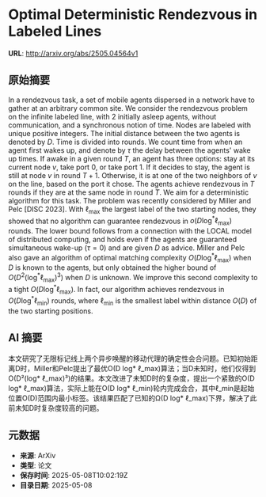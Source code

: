 # Optimal Deterministic Rendezvous in Labeled Lines

**URL**: http://arxiv.org/abs/2505.04564v1

## 原始摘要

In a rendezvous task, a set of mobile agents dispersed in a network have to
gather at an arbitrary common site. We consider the rendezvous problem on the
infinite labeled line, with $2$ initially asleep agents, without communication,
and a synchronous notion of time. Nodes are labeled with unique positive
integers. The initial distance between the two agents is denoted by $D$. Time
is divided into rounds. We count time from when an agent first wakes up, and
denote by $\tau$ the delay between the agents' wake up times. If awake in a
given round $T$, an agent has three options: stay at its current node $v$, take
port $0$, or take port $1$. If it decides to stay, the agent is still at node
$v$ in round $T+1$. Otherwise, it is at one of the two neighbors of $v$ on the
line, based on the port it chose. The agents achieve rendezvous in $T$ rounds
if they are at the same node in round $T$. We aim for a deterministic algorithm
for this task.
  The problem was recently considered by Miller and Pelc [DISC 2023]. With
$\ell_{\max}$ the largest label of the two starting nodes, they showed that no
algorithm can guarantee rendezvous in $o(D \log^* \ell_{\max})$ rounds. The
lower bound follows from a connection with the LOCAL model of distributed
computing, and holds even if the agents are guaranteed simultaneous wake-up
($\tau = 0$) and are given $D$ as advice. Miller and Pelc also gave an
algorithm of optimal matching complexity $O(D \log^* \ell_{\max})$ when $D$ is
known to the agents, but only obtained the higher bound of $O(D^2 (\log^*
\ell_{\max})^3)$ when $D$ is unknown.
  We improve this second complexity to a tight $O(D \log^* \ell_{\max})$. In
fact, our algorithm achieves rendezvous in $O(D \log^* \ell_{\min})$ rounds,
where $\ell_{\min}$ is the smallest label within distance $O(D)$ of the two
starting positions.


## AI 摘要

本文研究了无限标记线上两个异步唤醒的移动代理的确定性会合问题。已知初始距离D时，Miller和Pelc提出了最优O(D log* ℓ_max)算法；当D未知时，他们仅得到O(D²(log* ℓ_max)³)的结果。本文改进了未知D时的复杂度，提出一个紧致的O(D log* ℓ_max)算法，实际上能在O(D log* ℓ_min)轮内完成会合，其中ℓ_min是起始位置O(D)范围内最小标签。该结果匹配了已知的Ω(D log* ℓ_max)下界，解决了此前未知D时复杂度较高的问题。

## 元数据

- **来源**: ArXiv
- **类型**: 论文
- **保存时间**: 2025-05-08T10:02:19Z
- **目录日期**: 2025-05-08
